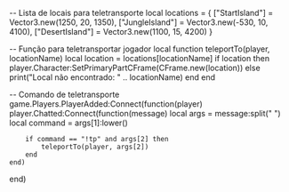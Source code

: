-- Lista de locais para teletransporte
local locations = {
    ["StartIsland"] = Vector3.new(1250, 20, 1350),
    ["JungleIsland"] = Vector3.new(-530, 10, 4100),
    ["DesertIsland"] = Vector3.new(1100, 15, 4200)
}

-- Função para teletransportar jogador
local function teleportTo(player, locationName)
    local location = locations[locationName]
    if location then
        player.Character:SetPrimaryPartCFrame(CFrame.new(location))
    else
        print("Local não encontrado: " .. locationName)
    end
end

-- Comando de teletransporte
game.Players.PlayerAdded:Connect(function(player)
    player.Chatted:Connect(function(message)
        local args = message:split(" ")
        local command = args[1]:lower()
        
        if command == "!tp" and args[2] then
            teleportTo(player, args[2])
        end
    end)
end)
